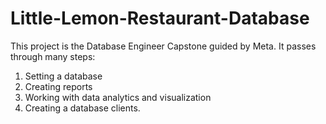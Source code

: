 # Little-Lemon-Restaurant-Database
This project is the Database Engineer Capstone guided by Meta. It passes through many steps:
1. Setting a database
2. Creating reports
3. Working with data analytics and visualization
4. Creating a database clients.
